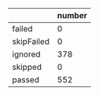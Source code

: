 |  | number |
|----| ---- |
| failed | 0|
| skipFailed | 0|
| ignored | 378|
| skipped | 0|
| passed | 552|
